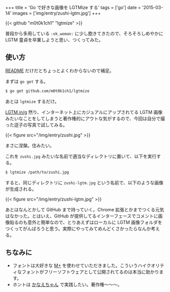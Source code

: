 +++
title = 'Go で好きな画像を LGTMize する'
tags = ['go']
date = '2015-03-14'
images = ['img/entry/zushi-lgtm.jpg']
+++

{{< github "m0t0k1ch1" "lgtmize" >}}

普段から多用している `:ok_woman:` に少し飽きてきたので、そろそろしめやかに LGTM 童貞を卒業しようと思い、つくってみた。

<!--more-->

## 使い方

[README](https://github.com/m0t0k1ch1/lgtmize/blob/master/README.md) だけだとちょっとよくわからないので補足。

まずは `go get` する。

``` sh
$ go get github.com/m0t0k1ch1/lgtmize
```

あとは `lgtmize` するだけ。

[LGTM.in/g](http://www.lgtm.in) 然り、インターネット上にカジュアルにアップされてる LGTM 画像みたいなことをしてしまうと著作権的にアウトな気がするので、今回は自分で撮った逗子の写真で試してみる。

{{< figure src="/img/entry/zushi.jpg" >}}

まさに涅槃。住みたい。

これを `zushi.jpg` みたいな名前で適当なディレクトリに置いて、以下を実行する。

``` sh
$ lgtmize /path/to/zushi.jpg
```

すると、同じディレクトリに `zushi-lgtm.jpg` という名前で、以下のような画像が生成される。

{{< figure src="/img/entry/zushi-lgtm.jpg" >}}

あとはなんとかして GitHub まで持っていく。Chrome 拡張とかまでつくる元気はなかった。とはいえ、GitHub が提供してるインターフェースでコメントに画像貼るのも意外と簡単なので、とりあえずはローカルに LGTM 画像フォルダをつくってがんばろうと思う。実際にやってみてめんどくさかったらなんか考える。

## ちなみに

- フォントは大好きな [M+](http://mplus-fonts.sourceforge.jp) を使わせていただきました。こういうハイクオリティなフォントがフリーソフトウェアとして公開されてるのは本当に助かります。
- ホントは [かなえちゃん](https://www.tumblr.com/search/%E7%A5%9E%E5%B4%8E%E3%81%8B%E3%81%AA%E3%81%88) で実践したい。著作権〜〜〜。
